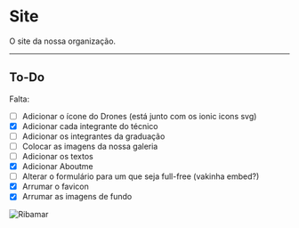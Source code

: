 # Site

O site da nossa organização.

---

## To-Do

Falta:

- [ ] Adicionar o ícone do Drones (está junto com os ionic icons svg)
- [x] Adicionar cada integrante do técnico
- [ ] Adicionar os integrantes da graduação
- [ ] Colocar as imagens da nossa galeria
- [ ] Adicionar os textos
- [x] Adicionar Aboutme
- [ ] Alterar o formulário para um que seja full-free (vakinha embed?)
- [x] Arrumar o favicon
- [x] Arrumar as imagens de fundo

![Ribamar](https://ogimg.infoglobo.com.br/in/24029035-439-61f/FT1086A/652/xlucas-ribamar.jpg.pagespeed.ic.bvu93Sxi6A.jpg)
